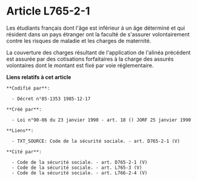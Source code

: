 # Article L765-2-1

Les étudiants français dont l'âge est inférieur à un âge déterminé et qui résident dans un pays étranger ont la faculté de
s'assurer volontairement contre les risques de maladie et les charges de maternité.

La couverture des charges résultant de l'application de l'alinéa précédent est assurée par des cotisations forfaitaires à la
charge des assurés volontaires dont le montant est fixé par voie réglementaire.

**Liens relatifs à cet article**

	**Codifié par**:

	  - Décret n°85-1353 1985-12-17

	**Créé par**:

	  - Loi n°90-86 du 23 janvier 1990 - art. 18 () JORF 25 janvier 1990

	**Liens**:

	  - TXT_SOURCE: Code de la sécurité sociale. - art. D765-2-1 (V)

	**Cité par**:

	  - Code de la sécurité sociale. - art. D765-2-1 (V)
	  - Code de la sécurité sociale. - art. L765-3 (V)
	  - Code de la sécurité sociale. - art. L766-2-4 (V)
